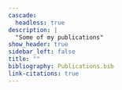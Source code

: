 ```yaml
---
cascade:
  headless: true
description: |
  "Some of my publications"
show_header: true
sidebar_left: false
title: ""
bibliography: Publications.bib
link-citations: true
---
```




